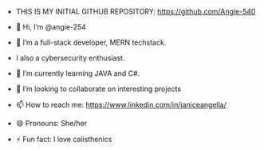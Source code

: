 - THIS IS MY INITIAL GITHUB REPOSITORY: https://github.com/Angie-540

- 👋 Hi, I’m @angie-254
- 👀 I’m a full-stack developer, MERN techstack.
- I also a cybersecurity enthusiast.
- 🌱 I’m currently learning JAVA and C#.
- 💞️ I’m looking to collaborate on interesting projects
- 📫 How to reach me: https://www.linkedin.com/in/janiceangella/
- 😄 Pronouns: She/her
- ⚡ Fun fact: I love calisthenics

<!---
angie-254/angie-254 is a ✨ special ✨ repository because its `README.md` (this file) appears on your GitHub profile.
You can click the Preview link to take a look at your changes.
--->
